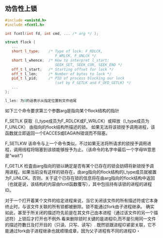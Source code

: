 ## 劝告性上锁
```cpp
#include <unistd.h>
#include <fcntl.h>

int fcntl(int fd, int cmd, ... /* arg */ );

struct flock {
   ...
   short l_type;    /* Type of lock: F_RDLCK,
					   F_WRLCK, F_UNLCK */
   short l_whence;  /* How to interpret l_start:
					   SEEK_SET, SEEK_CUR, SEEK_END */
   off_t l_start;   /* Starting offset for lock */
   off_t l_len;     /* Number of bytes to lock */
   pid_t l_pid;     /* PID of process blocking our lock
					   (set by F_GETLK and F_OFD_GETLK) */
   ...
};

l_len: 为0的话表示从指定位置到文件结尾
```
如下三个命令要求第三个参数arg是指向某个flock结构的指针


F_SETLK 	获取（l_type成员为F_RDLCK或F_WRLCK）或释放（l_type成员为F_UNLCK） 由指向的flock结构所描述的锁。 如果无法将该锁授予调用进程，该函数就立即返回一个EACCES或EAGAIN错误而不阻塞。

F_SETLKW	该命令与上一个命令类似，不过如果无法将所请求的锁授予调用进程，调用线程将阻塞到该锁能够授予为止。（该命令的名字中最后一个字母W意思是“wait”）

F_GETLK		检査由arg指向的锁以确定是否有某个已存在的锁会妨碍将新锁授予调用进程。如果当前没有这样的锁存在，由arg指向的flock结构的l_type成员就被置为F_UNLCK。否则，关于这个已存在锁的信息将在由arg指向的flock结构中返回（也就是说，该结构的内容由fcntl函数覆写），其中包括持有该锁的进程的进程ID。

对于一个打开着某个文件的给定进程来说，当它关闭该文件的所有描述符或它本身终止时，与该文件关联的所有锁都被删除。锁不能通过fork由子进程继承。
确实如此，甚至于所关闭的描述符先前是在其文件己由本进程（通过该文件的另一个描述符）上锁后才打开也不例外.看来删除锁时关键的是进程ID,而不是引用同一文件的描述符數日及打开目的（只读、只写、读写）. 既然锁跟进程ID紧密关联，它不能通过fork由子进程继承也就顺理成章，因为父子进程有不同的进程ID・
